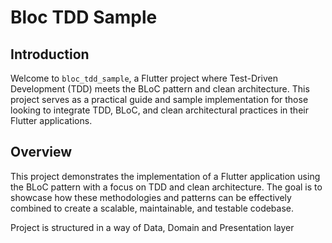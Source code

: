 # Bloc TDD Sample

## Introduction

Welcome to `bloc_tdd_sample`, a Flutter project where Test-Driven Development (TDD) meets the BLoC pattern and clean architecture. This project serves as a practical guide and sample implementation for those looking to integrate TDD, BLoC, and clean architectural practices in their Flutter applications.

## Overview

This project demonstrates the implementation of a Flutter application using the BLoC pattern with a focus on TDD and clean architecture. The goal is to showcase how these methodologies and patterns can be effectively combined to create a scalable, maintainable, and testable codebase.

Project is structured in a way of Data, Domain and Presentation layer